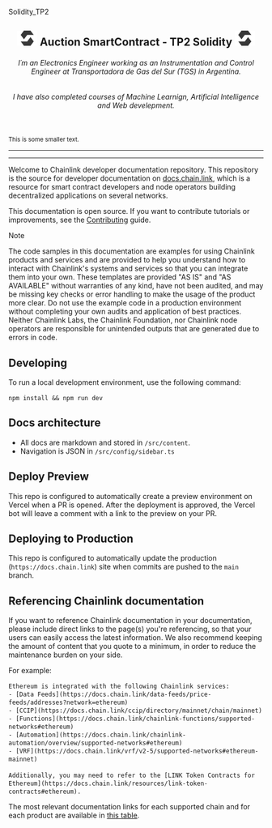 Solidity_TP2

<div id="header" align="center">
  <h2 align="center"> <img src="https://github.com/devicons/devicon/blob/master/icons/solidity/solidity-plain.svg" title="Solidity" alt="Solidity" height="30" width="40"/> Auction SmartContract - TP2 Solidity <img src="https://github.com/devicons/devicon/blob/master/icons/solidity/solidity-plain.svg" title="Solidity" alt="Solidity" height="30" width="40"/> </h2>
  <h6 align="center"> I´m an Electronics Engineer working as an Instrumentation and Control Engineer at Transportadora de Gas del Sur (TGS) in Argentina.</h6>
  <h6 align="center"> I have also completed courses of Machine Learnign, Artificial Intelligence and Web develepment.</h6>
  <br>
</div>

<div align="left">
<small>This is some smaller text.</small>
</div>

<hr>
<hr>

Welcome to Chainlink developer documentation repository. This repository is the source for developer documentation on [docs.chain.link](https://docs.chain.link/), which is a resource for smart contract developers and node operators building decentralized applications on several networks.

This documentation is open source. If you want to contribute tutorials or improvements, see the [Contributing](https://github.com/smartcontractkit/documentation/blob/main/CONTRIBUTING.md) guide.

> [!NOTE]
> The code samples in this documentation are examples for using Chainlink products and services and are provided to help you understand how to
> interact with Chainlink's systems and services so that you can integrate them into your own. These templates are provided
> "AS IS" and "AS AVAILABLE" without warranties of any kind, have not been audited, and may be missing key checks or
> error handling to make the usage of the product more clear. Do not use the example code in a production
> environment without completing your own audits and application of best practices. Neither Chainlink Labs, the
> Chainlink Foundation, nor Chainlink node operators are responsible for unintended outputs that are generated due to
> errors in code.

## Developing

To run a local development environment, use the following command:

```
npm install && npm run dev
```

## Docs architecture

- All docs are markdown and stored in `/src/content`.
- Navigation is JSON in `/src/config/sidebar.ts`

## Deploy Preview

This repo is configured to automatically create a preview environment on Vercel when a PR is opened. After the deployment is approved, the Vercel bot will leave a comment with a link to the preview on your PR.

## Deploying to Production

This repo is configured to automatically update the production (`https://docs.chain.link`) site when commits are pushed to the `main` branch.

## Referencing Chainlink documentation

If you want to reference Chainlink documentation in your documentation, please include direct links to the page(s) you're referencing, so that your users can easily access the latest information. We also recommend keeping the amount of content that you quote to a minimum, in order to reduce the maintenance burden on your side.

For example:

```
Ethereum is integrated with the following Chainlink services:
- [Data Feeds](https://docs.chain.link/data-feeds/price-feeds/addresses?network=ethereum)
- [CCIP](https://docs.chain.link/ccip/directory/mainnet/chain/mainnet)
- [Functions](https://docs.chain.link/chainlink-functions/supported-networks#ethereum)
- [Automation](https://docs.chain.link/chainlink-automation/overview/supported-networks#ethereum)
- [VRF](https://docs.chain.link/vrf/v2-5/supported-networks#ethereum-mainnet)

Additionally, you may need to refer to the [LINK Token Contracts for Ethereum](https://docs.chain.link/resources/link-token-contracts#ethereum).
```

The most relevant documentation links for each supported chain and for each product are available in [this table](https://docs.chain.link/builders-quick-links).

